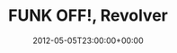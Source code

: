 ---
templateKey: event
guid: 08970b16-6eab-11ea-99c5-002590d1d1b0
date: 2012-05-05T23:00:00+00:00
eventTime: '11pm'
title: FUNK OFF!, Revolver
artist: FUNK OFF!
city: Taipei
venue: Revolver
group: LEO37
url: https://www.facebook.com/events/272406326181413/?ref=ts
---